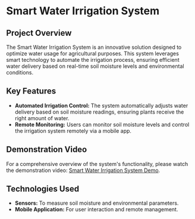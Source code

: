 # Smart Water Irrigation System

## Project Overview
The Smart Water Irrigation System is an innovative solution designed to optimize water usage for agricultural purposes. This system leverages smart technology to automate the irrigation process, ensuring efficient water delivery based on real-time soil moisture levels and environmental conditions.

## Key Features
- **Automated Irrigation Control:** The system automatically adjusts water delivery based on soil moisture readings, ensuring plants receive the right amount of water.
- **Remote Monitoring:** Users can monitor soil moisture levels and control the irrigation system remotely via a mobile app.

## Demonstration Video
For a comprehensive overview of the system's functionality, please watch the demonstration video: [Smart Water Irrigation System Demo](https://drive.google.com/file/d/1lU5XAWjKBt6y1lv9PERk65ghNoDy5dEM/view?usp=sharing).

## Technologies Used
- **Sensors:** To measure soil moisture and environmental parameters.
- **Mobile Application:** For user interaction and remote management.
